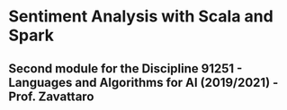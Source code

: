 # Sentiment Analysis with Scala and Spark
## Second module for the Discipline 91251 - Languages and Algorithms for AI (2019/2021) - Prof. Zavattaro
